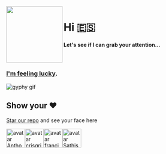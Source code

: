 <img align="left" height="150" src="https://user-images.githubusercontent.com/5083214/156877684-70d66b18-8bc3-46c2-8979-c2725767fd69.gif">

# Hi 🇪🇸
#### Let's see if I can grab your attention...

<br/>

### [I'm feeling lucky](https://fct5mvs0s5.execute-api.us-east-2.amazonaws.com).
![gyphy gif](https://media3.giphy.com/media/j2e0rTwHU6qBTh9QON/giphy.gif?cid=bfae73229zvsxh8etewv6clwq634nbf6ldlm0j51sgaab86j&rid=giphy.gif&ct=g)

## Show your ❤️ 
[Star our repo](https://github.com/ajorquera/ajorquera) and see your face here

<img alt="avatar Anthobetto" src="https://avatars.githubusercontent.com/u/64795591?v=4" height="50" /><img alt="avatar crisgrim" src="https://avatars.githubusercontent.com/u/7805193?v=4" height="50" /><img alt="avatar francjpd" src="https://avatars.githubusercontent.com/u/3185336?v=4" height="50" /><img alt="avatar Sathish-Anand" src="https://avatars.githubusercontent.com/u/62018195?v=4" height="50" />
